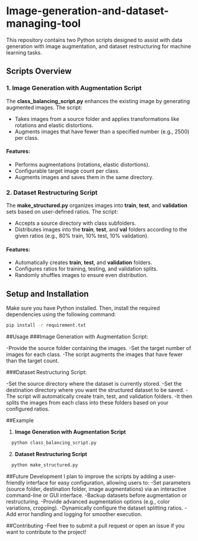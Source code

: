 # Image-generation-and-dataset-managing-tool
This repository contains two Python scripts designed to assist with data generation with image augmentation, and dataset restructuring for machine learning tasks.



## Scripts Overview

### 1. **Image Generation with Augmentation Script**
The **class_balancing_script.py** enhances the existing image by generating augmented images. The script:
- Takes images from a source folder and applies transformations like rotations and elastic distortions.
- Augments images that have fewer than a specified number (e.g., 2500) per class.

#### Features:
- Performs augmentations (rotations, elastic distortions).
- Configurable target image count per class.
- Augments images and saves them in the same directory.
  

### 2. **Dataset Restructuring Script**
The **make_structured.py** organizes images into **train**, **test**, and **validation** sets based on user-defined ratios. The script:
- Accepts a source directory with class subfolders.
- Distributes images into the **train**, **test**, and **val** folders according to the given ratios (e.g., 80% train, 10% test, 10% validation).

#### Features:
- Automatically creates **train**, **test**, and **validation** folders.
- Configures ratios for training, testing, and validation splits.
- Randomly shuffles images to ensure even distribution.


  
## Setup and Installation

Make sure you have Python installed. Then, install the required dependencies using the following command:

```bash
pip install -r requirement.txt
```


##Usage
###Image Generation with Augmentation Script:

  -Provide the source folder containing the images.
  -Set the target number of images for each class.
  -The script augments the images that have fewer than the target count.

###Dataset Restructuring Script:

  -Set the source directory where the dataset is currently stored.
  -Set the destination directory where you want the structured dataset to be saved.
  -The script will automatically create train, test, and validation folders.
  -It then splits the images from each class into these folders based on your configured ratios.



##Example
  1. **Image Generation with Augmentation Script**
```bash
  python class_balancing_script.py
```
  2. **Dataset Restructuring Script**
```bash
  python make_structured.py
```


##Future Development
I plan to improve the scripts by adding a user-friendly interface for easy configuration, allowing users to:
  -Set parameters (source folder, destination folder, image augmentations) via an interactive command-line or GUI interface.
  -Backup datasets before augmentation or restructuring.
  -Provide advanced augmentation options (e.g., color variations, cropping).
  -Dynamically configure the dataset splitting ratios.
  -Add error handling and logging for smoother execution.

##Contributing
  -Feel free to submit a pull request or open an issue if you want to contribute to the project!
